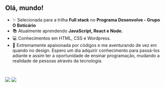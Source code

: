 ## Olá, mundo! 
- ✨ Selecionada para a trilha **Full stack** no **Programa Desenvolve - Grupo O Boticário**
- 📚 Atualmente aprendendo **JavaScript, React e Node.**
- 💻 Conhecimentos em HTML, CSS e Wordpress.
- 🔮 Extremamente apaixonada por códigos e me aventurando de vez em quando no design. Espero um dia adquirir conhecimento para passá-los adiante e assim ter a oportunidade de ensinar programação, mudando a realidade de pessoas através da tecnologia.
<br>

 
  
  <p align="left">

  
  <a href="https://www.linkedin.com/in/flavialbraz/" alt="Linkedin">
  <img src="https://img.shields.io/badge/-Linkedin-0e76a8?style=flat-square&logo=Linkedin&logoColor=white&link=LINK-DO-SEU-LINKEDIN"/></a>
  
  <a href="https://www.instagram.com/alessadev/" alt="Instagram">
  <img src="https://img.shields.io/badge/-Instagram-DF0174?style=flat-square&labelColor=DF0174&logo=instagram&logoColor=white&link=LINK-DO-SEU-INSTAGRAM"/></a>
</p>  
